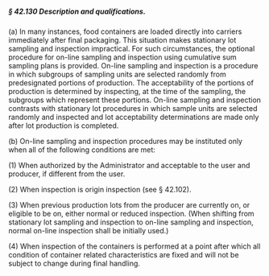 ##### § 42.130 Description and qualifications. #####

(a) In many instances, food containers are loaded directly into carriers immediately after final packaging. This situation makes stationary lot sampling and inspection impractical. For such circumstances, the optional procedure for on-line sampling and inspection using cumulative sum sampling plans is provided. On-line sampling and inspection is a procedure in which subgroups of sampling units are selected randomly from predesignated portions of production. The acceptability of the portions of production is determined by inspecting, at the time of the sampling, the subgroups which represent these portions. On-line sampling and inspection contrasts with stationary lot procedures in which sample units are selected randomly and inspected and lot acceptability determinations are made only after lot production is completed.

(b) On-line sampling and inspection procedures may be instituted only when all of the following conditions are met:

(1) When authorized by the Administrator and acceptable to the user and producer, if different from the user.

(2) When inspection is origin inspection (see § 42.102).

(3) When previous production lots from the producer are currently on, or eligible to be on, either normal or reduced inspection. (When shifting from stationary lot sampling and inspection to on-line sampling and inspection, normal on-line inspection shall be initially used.)

(4) When inspection of the containers is performed at a point after which all condition of container related characteristics are fixed and will not be subject to change during final handling.